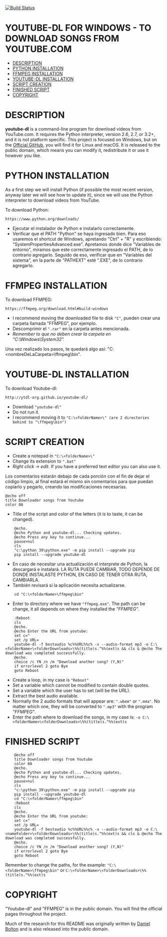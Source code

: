[![Build Status](https://github.com/ytdl-org/youtube-dl/workflows/CI/badge.svg)](https://github.com/ytdl-org/youtube-dl/actions?query=workflow%3ACI)

# YOUTUBE-DL FOR WINDOWS - TO DOWNLOAD SONGS FROM YOUTUBE.COM

- [DESCRIPTION](#description)
- [PYTHON INSTALLATION](#python-installation)
- [FFMPEG INSTALLATION](#ffmpeg-installation)
- [YOUTUBE-DL INSTALLATION](#youtube-dl-installation)
- [SCRIPT CREATION](#script-creation)
- [FINISHED SCRIPT](#finished-script)
- [COPYRIGHT](#copyright)

# DESCRIPTION

**youtube-dl** is a command-line program for download videos from YouTube.com. It requires the Python interpreter, version 2.6, 2.7, or 3.2+, and it is not platform specific. This project is focused on Windows, but on the [Official GitHub](https://github.com/ytdl-org/youtube-dl), you will find it for Linux and macOS. It is released to the public domain, which means you can modify it, redistribute it or use it however you like.

# PYTHON INSTALLATION

As a first step we will install Python (if possible the most recent version, anyway later we will see how to update it), since we will use the Python interpreter to download videos from YouTube.

To download Python:

    https://www.python.org/downloads/
    
- Ejecutar el instalador de Python e instalarlo correctamente.
- Verificar que el PATH "Python" se haya ingresado bien. Para eso usaremos el shortcut de Windows, apretando "Ctrl" + "R" y escribiendo: "SystemPropertiesAdvanced.exe". Apretamos donde dice "Variables de entorno", miramos que este correctamente ingresado el PATH, de lo contrario agregarlo. Seguido de eso, verificar que en "Variables del sistema", en la parte de "PATHEXT" esté ".EXE", de lo contrario agregarlo.

# FFMPEG INSTALLATION

To download FFMPEG:

    https://ffmpeg.org/download.html#build-windows

- I recommend moving the downloaded file to disk `"C"`, pueden crear una carpeta llamada "FFMPEG", por ejemplo.
- Descomprimir el `".rar"` en la carpeta antes mencionada.
- *Remember to que no deben crear la carpeta en "C:\Windows\System32".*

Una vez realizado los pasos, te quedará algo así: "C:\<nombreDeLaCarpeta>\ffmpeg\bin".

# YOUTUBE-DL INSTALLATION

To download Youtube-dl:

    http://ytdl-org.github.io/youtube-dl/

- Download `"youtube-dl"`
- Do not run it.
- I recommend moving it to `"C:\<folderName>\" (are 2 directories behind to "\ffmpeg\bin")`

# SCRIPT CREATION

- Create a notepad in `"C:\<folderName>\"`
- Change its extension to `".bat"`
- *Right click -> edit*. If you have a preferred text editor you can also use it.

Los comentarios estarán debajo de cada porción con el fin de dejar el código limpio, al final estará el mismo sin comentarios para que puedan copiarlo y pegarlo, creando las modificaciones necesarias.

    @echo off
    title Downloader songs from Youtube
    color 0A
    
- Title of the script and color of the letters (it is to taste, it can be changed).

```
    @echo.
    @echo Python and youtube-dl... Checking updates.
    @echo Press any key to continue...
    pause>nul
    cls
    "c:\python 39\python.exe" -m pip install --upgrade pip
    pip install --upgrade youtube-dl
```

- En caso de necesitar una actualización el interprete de Python, la descargará e instalará. LA RUTA PUEDE CAMBIAR, TODO DEPENDE DE DONDE INSTALASTE PYTHON, EN CASO DE TENER OTRA RUTA, CAMBIARLA.
- También revisará si la aplicación necesita actualizarse.

```
    cd "C:\<folderName>\ffmpeg\bin"
```

- Enter to directory where we have `"ffmpeg.exe"`. The path can be change, it all depends on where they installed the *"FFMPEG"*.

```
    :Reboot
    cls
    @echo.
    @echo Enter the URL from youtube:
    set c="
    set /p URL=
    youtube-dl -f bestaudio %c%%URL%%c% -x --audio-format mp3 -o C:\<folderName>\<folderDownloads>\%%(title)s.^%%(ext)s && cls & @echo The download was completed successfully.
    @echo.
    choice /c YN /n /m "Download another song? (Y,N)"
    if errorlevel 2 goto Bye
    goto Reboot
```

- Create a loop, in my case is `"Reboot"`
- Set a variable which cannot be modified to contain double quotes.
- Set a variable which the user has to set (will be the URL).
- Extract the best audio available.
- Normally the 2 audio formats that will appear are: `".wbem"` or `".m4a"`. No matter which one, they will be converted to `".mp3"` with the program *"FFMPEG"*.
- Enter the path where to download the songs, in my case is: `-o C:\<folderName>\<folderDownloads>\%%(title)s.^%%(ext)s`

# FINISHED SCRIPT

```
    @echo off
    title Downloader songs from Youtube
    color 0A
    @echo.
    @echo Python and youtube-dl... Checking updates.
    @echo Press any key to continue...
    pause>nul
    cls
    "c:\python 39\python.exe" -m pip install --upgrade pip
    pip install --upgrade youtube-dl
    cd "C:\<folderName>\ffmpeg\bin"
    :Reboot
    cls
    @echo.
    @echo Enter the URL from youtube:
    set c="
    set /p URL=
    youtube-dl -f bestaudio %c%%URL%%c% -x --audio-format mp3 -o C:\<nameFolder>\<folderDownloads>\%%(title)s.^%%(ext)s && cls & @echo The download was completed successfully.
    @echo.
    choice /c YN /n /m "Download another song? (Y,N)"
    if errorlevel 2 goto Bye
    goto Reboot
```

Remember to change the paths, for the example: `"C:\<folderName>\ffmpeg\bin"` or `C:\<folderName>\<folderDownloads>\%%(title)s.^%%(ext)s`

# COPYRIGHT

"Youtube-dl" and "FFMPEG" is in the public domain. You will find the official pages throughout the project.

Much of the research for this README was originally written by [Daniel Bolton](https://github.com/dbbolton) and is also released into the public domain.
